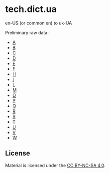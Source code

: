 # tech.dict.ua

en-US (or common en) to uk-UA

Preliminary raw data:
- [A](raw/A.md)
- [B](raw/B.md)
- [C](raw/C.md)
- [D](raw/D.md)
- [E](raw/E.md)
- [F](raw/F.md)
- [H](raw/H.md)
- [I](raw/I.md)
- [L](raw/L.md)
- [M](raw/M.md)
- [O](raw/O.md)
- [P](raw/P.md)
- [Q](raw/P.md)
- [R](raw/R.md)
- [S](raw/S.md)
- [T](raw/T.md)
- [U](raw/U.md)
- [V](raw/V.md)
- [W](raw/W.md)

## License

Material is licensed under the [CC BY-NC-SA 4.0](https://creativecommons.org/licenses/by-nc-sa/4.0/).
